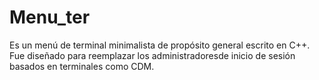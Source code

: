 # Menu_ter

Es un menú de terminal minimalista de propósito general escrito en C++. Fue diseñado para reemplazar los administradoresde inicio de sesión basados en terminales como CDM.


